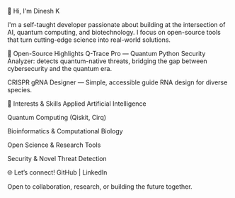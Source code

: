 👋 Hi, I'm Dinesh K

I'm a self-taught developer passionate about building at the intersection of AI, quantum computing, and biotechnology. I focus on open-source tools that turn cutting-edge science into real-world solutions.

🧬 Open-Source Highlights
Q-Trace Pro — Quantum Python Security Analyzer: detects quantum-native threats, bridging the gap between cybersecurity and the quantum era.

CRISPR gRNA Designer — Simple, accessible guide RNA design for diverse species.

🚀 Interests & Skills
Applied Artificial Intelligence

Quantum Computing (Qiskit, Cirq)

Bioinformatics & Computational Biology

Open Science & Research Tools

Security & Novel Threat Detection

🌐 Let’s connect!
GitHub | LinkedIn

Open to collaboration, research, or building the future together.
